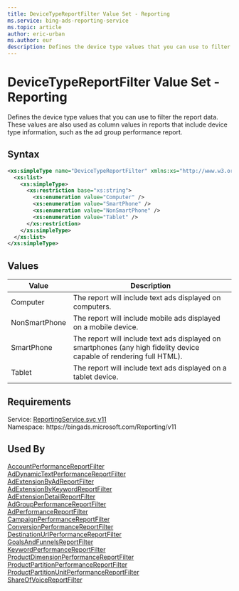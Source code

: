 ```yaml
---
title: DeviceTypeReportFilter Value Set - Reporting
ms.service: bing-ads-reporting-service
ms.topic: article
author: eric-urban
ms.author: eur
description: Defines the device type values that you can use to filter the report data.
---
```

# DeviceTypeReportFilter Value Set - Reporting
Defines the device type values that you can use to filter the report data. These values are also used as column values in reports that include device type information, such as the ad group performance report.

## Syntax
```xml
<xs:simpleType name="DeviceTypeReportFilter" xmlns:xs="http://www.w3.org/2001/XMLSchema">
  <xs:list>
    <xs:simpleType>
      <xs:restriction base="xs:string">
        <xs:enumeration value="Computer" />
        <xs:enumeration value="SmartPhone" />
        <xs:enumeration value="NonSmartPhone" />
        <xs:enumeration value="Tablet" />
      </xs:restriction>
    </xs:simpleType>
  </xs:list>
</xs:simpleType>
```

## <a name="values"></a>Values

|Value|Description|
|-----------|---------------|
|<a name="computer"></a>Computer|The report will include text ads displayed on computers.|
|<a name="nonsmartphone"></a>NonSmartPhone|The report will include mobile ads displayed on a mobile device.|
|<a name="smartphone"></a>SmartPhone|The report will include text ads displayed on smartphones (any high fidelity device capable of rendering full HTML).|
|<a name="tablet"></a>Tablet|The report will include text ads displayed on a tablet device.|

## Requirements
Service: [ReportingService.svc v11](https://reporting.api.bingads.microsoft.com/Api/Advertiser/Reporting/v11/ReportingService.svc)  
Namespace: https\://bingads.microsoft.com/Reporting/v11  

## Used By
[AccountPerformanceReportFilter](accountperformancereportfilter.md)  
[AdDynamicTextPerformanceReportFilter](addynamictextperformancereportfilter.md)  
[AdExtensionByAdReportFilter](adextensionbyadreportfilter.md)  
[AdExtensionByKeywordReportFilter](adextensionbykeywordreportfilter.md)  
[AdExtensionDetailReportFilter](adextensiondetailreportfilter.md)  
[AdGroupPerformanceReportFilter](adgroupperformancereportfilter.md)  
[AdPerformanceReportFilter](adperformancereportfilter.md)  
[CampaignPerformanceReportFilter](campaignperformancereportfilter.md)  
[ConversionPerformanceReportFilter](conversionperformancereportfilter.md)  
[DestinationUrlPerformanceReportFilter](destinationurlperformancereportfilter.md)  
[GoalsAndFunnelsReportFilter](goalsandfunnelsreportfilter.md)  
[KeywordPerformanceReportFilter](keywordperformancereportfilter.md)  
[ProductDimensionPerformanceReportFilter](productdimensionperformancereportfilter.md)  
[ProductPartitionPerformanceReportFilter](productpartitionperformancereportfilter.md)  
[ProductPartitionUnitPerformanceReportFilter](productpartitionunitperformancereportfilter.md)  
[ShareOfVoiceReportFilter](shareofvoicereportfilter.md)  
